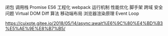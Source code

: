 

闭包
调用栈
Promise
ES6
 工程化
 webpack 运行机制
  性能优化
 脚手架
跨域
安全问题
Virtual DOM
Diff 算法
 移动端布局
 浏览器渲染原理
Event Loop 


https://cuixote.gitee.io/2018/05/14/async:await%E6%9C%80%E4%BD%B3%E5%AE%9E%E8%B7%B5/